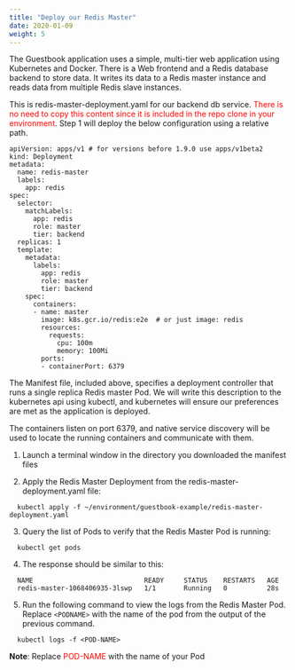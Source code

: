 ```yaml
---
title: "Deploy our Redis Master"
date: 2020-01-09
weight: 5
---
```



The Guestbook application uses a simple, multi-tier web application using Kubernetes and Docker. There is a Web frontend and a Redis database backend to store data. It writes its data to a Redis master instance and reads data from multiple Redis slave instances.

This is redis-master-deployment.yaml for our backend db service. <font color=red>There is no need to copy this content since it is included in the repo clone in your environment</font>. Step 1 will deploy the below configuration using a relative path.

```
apiVersion: apps/v1 # for versions before 1.9.0 use apps/v1beta2
kind: Deployment
metadata:
  name: redis-master
  labels:
    app: redis
spec:
  selector:
    matchLabels:
      app: redis
      role: master
      tier: backend
  replicas: 1
  template:
    metadata:
      labels:
        app: redis
        role: master
        tier: backend
    spec:
      containers:
      - name: master
        image: k8s.gcr.io/redis:e2e  # or just image: redis
        resources:
          requests:
            cpu: 100m
            memory: 100Mi
        ports:
        - containerPort: 6379
```

The Manifest file, included above, specifies a deployment controller that runs a single replica Redis master Pod. We will write this description to the kubernetes api using kubectl, and kubernetes will ensure our preferences are met as the application is deployed.

The containers listen on port 6379, and native service discovery will be used to locate the running containers and communicate with them.


1. Launch a terminal window in the directory you downloaded the manifest files

2. Apply the Redis Master Deployment from the redis-master-deployment.yaml file:

```
  kubectl apply -f ~/environment/guestbook-example/redis-master-deployment.yaml
```

3. Query the list of Pods to verify that the Redis Master Pod is running:

```
  kubectl get pods
```
4. The response should be similar to this:

```
  NAME                            READY     STATUS    RESTARTS   AGE
  redis-master-1068406935-3lswp   1/1       Running   0          28s
```

5. Run the following command to view the logs from the Redis Master Pod. Replace ``<PODNAME>`` with the name of the pod from the output of the previous command.

```
  kubectl logs -f <POD-NAME>
```

<b>Note</b>: Replace <font color="red">POD-NAME</font> with the name of your Pod

